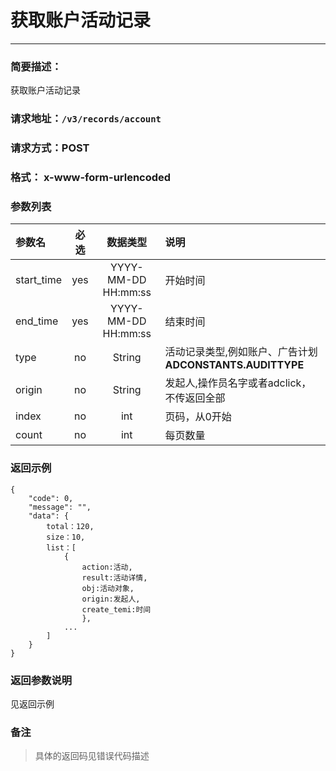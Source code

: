 # 获取账户活动记录
---
### 简要描述：
获取账户活动记录

### 请求地址：```/v3/records/account```

### 请求方式：POST

### 格式： x-www-form-urlencoded

### 参数列表

参数名 | 必选 | 数据类型 | 说明
:---   | :--: | :------: | :---
start_time|yes|YYYY-MM-DD HH:mm:ss|开始时间
end_time|yes|YYYY-MM-DD HH:mm:ss|结束时间
type|no|String|活动记录类型,例如账户、广告计划**ADCONSTANTS.AUDITTYPE**
origin|no|String|发起人,操作员名字或者adclick，不传返回全部
index|no|int|页码，从0开始
count|no|int|每页数量



### 返回示例
```
{
    "code": 0,
    "message": "",
    "data": {
        total：120,
        size：10,
        list：[
            {
                action:活动,
                result:活动详情,
                obj:活动对象,
                origin:发起人,
                create_temi:时间
                },
            ...
        ]
    }
}
```
### 返回参数说明
见返回示例


### 备注
>具体的返回码见错误代码描述

　
　
　